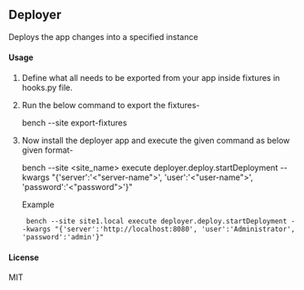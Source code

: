 ## Deployer

Deploys the app changes into a specified instance


#### Usage
1. Define what all needs to be exported from your app inside fixtures in hooks.py file.
2. Run the below command to export the fixtures-
   
   bench --site <site-name> export-fixtures

3. Now install the deployer app and execute the given command as below given format-

    bench --site <site_name> execute deployer.deploy.startDeployment --kwargs "{'server':'<"server-name">', 'user':'<"user-name">', 'password':'<"password">'}"

    Example
    
    
        bench --site site1.local execute deployer.deploy.startDeployment --kwargs "{'server':'http://localhost:8080', 'user':'Administrator', 'password':'admin'}"


#### License

MIT
